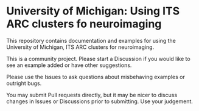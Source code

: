 # University of Michigan: Using ITS ARC clusters fo neuroimaging

This repository contains documentation and examples for using the
University of Michigan, ITS ARC clusters for neuroimaging.

This is a community project.  Please start a Discussion if you would
like to see an example added or have other suggestions.

Please use the Issues to ask questions about misbehaving examples
or outright bugs.

You may submit Pull requests directly, but it may be nicer to
discuss changes in Issues or Discussions prior to submitting.  Use
your judgement.
